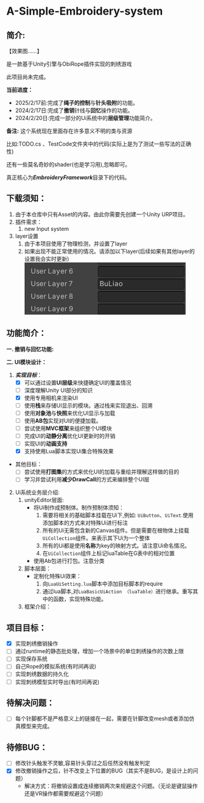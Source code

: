 # A-Simple-Embroidery-system

## 简介:

【效果图……】


是一款基于Unity引擎与ObiRope插件实现的刺绣游戏

此项目尚未完成。

**当前进度：**

- 2025/2/17前:完成了**绳子的控制**与**针头吸附**的功能。
- 2024/2/17日:完成了**撤销**针线与**回忆**操作的功能。
- 2024/2/20日:完成一部分的Ui系统中的**层级管理**功能简介。



**备注:** 这个系统现在里面存在许多意义不明的类与资源

比如:TODO.cs 、TestCode文件夹中的代码(实际上是为了测试一些写法的正确性)

还有一些莫名奇妙的shader(也是学习用),忽略即可。

真正核心为***EmbroideryFramework***目录下的代码。

## 下载须知：
1. 由于本仓库中只有Asset的内容。由此你需要先创建一个Unity URP项目。
2. 插件需求：
   1. new Input system
3. layer设置
   1. 由于本项目使用了物理检测，并设置了layer
   2. 如果出现不能正常使用的情况。请添加以下layer(后续如果有其他layer的设置我会实时更新)![alt text](image.png)

## 功能简介：
**一. 撤销与回忆功能:**

**二. UI模块设计：**

1. ***实现目标***：
   - [x] 可以通过设置**UI层级**来快捷确定UI的覆盖情况
   - [ ] 深度理解Unity UI部分的知识
   - [x] 使用专用相机来渲染UI
   - [ ] 使用**栈**来存储UI显示的模块。通过栈来实现退出、回溯
   - [ ] 使用**对象池**与**快照**来优化UI显示与加载
   - [ ] 使用**AB包**实现对UI的便捷加载。
   - [ ] 尝试使用**MVC框架**来组织整个UI模块
   - [ ] 完成UI的**动静分离**优化UI更新时的开销
   - [ ] 实现UI的**动画支持**
   - [x] 支持使用Lua脚本实现Ui集合特殊效果
 - 其他目标：
   - [ ] 尝试使用**打图集**的方式来优化UI的加载与重绘并理解这样做的目的
   - [ ] 学习并尝试利用**减少DrawCall**的方式来编排整个UI层
  
2. Ui系统业务层介绍:
   1. unityEditor层面:
      - 将Ui制作成预制体。制作预制体须知：
           1. 需要将相关的基础脚本挂载在Ui下,例如: `UiButton`、`UiText`.使用添加脚本的方式来对特殊Ui进行标注
           2. 所有的Ui无需包含新的Canvas组件。但是需要在根物体上挂载`UiCollection`组件。来表示其下Ui为一个整体
           3. 所有的Ui都是使用**名称**为key的映射方式。请注意Ui命名情况。        
           4. 在`UiCollection`组件上标记luaTable在G表中的相对位置
      - 使用Ab包进行打包。注意分类
   2. 脚本层面：
      - 定制化特殊Ui效果：
        1. 向`LuaUiSetting.lua`脚本中添加目标脚本的require
        2. 通过lua脚本,对`LuaBasicUiAction （luaTable）`进行继承。重写其中的函数，实现特殊功能。
   3. 框架介绍：
   


## 项目目标：

- [x] 实现刺绣撤销操作
- [ ] 通过runtime的静态批处理，增加一个场景中的单位刺绣操作的次数上限
- [ ] 实现保存系统
- [ ] 自己Rope的模拟系统(有时间再说)
- [ ] 实现刺绣数据的持久化
- [ ] 实现刺绣模型实时导出(有时间再说)

## 待解决问题：
- [ ] 每个针脚都不是严格意义上的链接在一起，需要在针脚改变mesh或者添加仿真模型来完成。

## 待修BUG：
- [ ] 修改针头触发不灵敏,容易针头穿过之后任然没有触发判定
- [x] 修改撤销操作之后，针不改变上下位置的BUG（其实不是BUG，是设计上的问题）
    - 解决方式：将撤销设置成连续撤销两次来规避这个问题。（无论是键鼠操作还是VR操作都需要规避这个问题）


